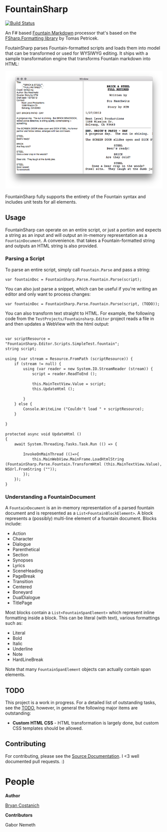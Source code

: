 # FountainSharp

[![Build Status](https://www.bitrise.io/app/45c89db89673e862.svg?token=HAU9M6A-HNZGe6rCJ4lnIw)](https://www.bitrise.io/app/45c89db89673e862)

An F# based [Fountain Markdown](http://fountain.io) processor that's based on the [FSharp.Formatting library](https://github.com/tpetricek/FSharp.Formatting) by Tomas Petricek.

FoutainSharp parses Fountain-formatted scripts and loads them into model that can be transformed or used for WYSIWYG editing. It ships with a sample transformation engine that transforms Fountain markdown into HTML:

![Image of a parsed script formatted in HTML](ParsedOutput.png)

FountainSharp fully supports the entirety of the Fountain syntax and includes unit tests for all elements.

## Usage

FountainSharp can operate on an entire script, or just a portion and expects a string as an input and will output an in-memory representation as a `FountainDocument`. A convenience. that takes a Fountain-formatted string and outputs an HTML string is also provided.

### Parsing a Script

To parse an entire script, simply call `Fountain.Parse` and pass a string:

```CSharp
var fountainDoc = FountainSharp.Parse.Fountain.Parse(script);

```

You can also just parse a snippet, which can be useful if you're writing an editor and only want to process changes:

```CSharp
var fountainDoc = FountainSharp.Parse.Fountain.Parse(script, (TODO));

```

You can also transform text straight to HTML. For example, the following code from the `TestProjects/Fountainsharp.Editor` project reads a file in and then updates a WebView with the html output:

```CSharp

var scriptResource = "FountainSharp.Editor.Scripts.SimpleTest.fountain";
string script;

using (var stream = Resource.FromPath (scriptResource)) {
	if (stream != null) {
		using (var reader = new System.IO.StreamReader (stream)) {
			script = reader.ReadToEnd ();

			this.MainTextView.Value = script;
			this.UpdateHtml ();

		}
	} else {
		Console.WriteLine ("Couldn't load " + scriptResource);
	}

}

protected async void UpdateHtml ()
{
	await System.Threading.Tasks.Task.Run (() => {
		
		InvokeOnMainThread (()=>{
			this.MainWebView.MainFrame.LoadHtmlString (FountainSharp.Parse.Fountain.TransformHtml (this.MainTextView.Value), NSUrl.FromString (""));
		});
	});
}
```

### Understanding a FountainDocument

A `FountainDocument` is an in-memory representation of a parsed fountain document and is represented as a `List<FountainBlockElement>`.  A block represents a (possibly) multi-line element of a fountain document. Blocks include:

  * Action
  * Character
  * Dialogue
  * Parenthetical
  * Section
  * Synopses
  * Lyrics
  * SceneHeading
  * PageBreak
  * Transition
  * Centered
  * Boneyard
  * DualDialogue
  * TitlePage
  
Most blocks contain a `List<FountainSpanElement>` which represent inline formatting inside a block. This can be literal (with text), various formattings such as:

  * Literal
  * Bold
  * Italic
  * Underline
  * Note
  * HardLineBreak
  
Note that many `FountainSpanElement` objects can actually contain span elements.  

## TODO

This project is a work in progress. For a detailed list of outstanding tasks, see the [TODO](Source/FountainSharp/FountainSharp.Parse/ToDo.md), however, in general the following major items are outstanding:

 * **Custom HTML CSS** - HTML transformation is largely done, but custom CSS templates should be allowed.
 

## Contributing

For contributing, please see the [Source Documentation](Source/FountainSharp/FountainSharp.Parse/Documentation.md). I <3 well documented pull requests. :)

# People

**Author**

[Bryan Costanich](https://twitter.com/bryancostanich)


**Contributors**

Gabor Nemeth
